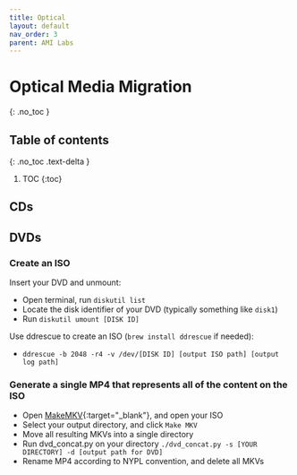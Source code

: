 ```yaml
---
title: Optical
layout: default
nav_order: 3
parent: AMI Labs
---
```



# Optical Media Migration
{: .no_toc }

## Table of contents
{: .no_toc .text-delta }

1. TOC
{:toc}

## CDs

## DVDs
### Create an ISO

Insert your DVD and unmount:
  * Open terminal, run `diskutil list`
  * Locate the disk identifier of your DVD (typically something like `disk1`)
  * Run `diskutil umount [DISK ID]`

Use ddrescue to create an ISO (`brew install ddrescue` if needed):
  *  `ddrescue -b 2048 -r4 -v /dev/[DISK ID] [output ISO path] [output log path]`

### Generate a single MP4 that represents all of the content on the ISO
  * Open [MakeMKV](https://www.makemkv.com/){:target="\_blank"}, and open your ISO
  *  Select your output directory, and click `Make MKV`
  * Move all resulting MKVs into a single directory
  * Run dvd_concat.py on your directory `./dvd_concat.py -s [YOUR DIRECTORY] -d [output path for DVD]`
  * Rename MP4 according to NYPL convention, and delete all MKVs
